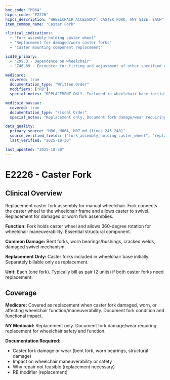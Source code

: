 ```yaml
---
boc_code: "M06A"
hcpcs_code: "E2226"
hcpcs_description: "WHEELCHAIR ACCESSORY, CASTER FORK, ANY SIZE, EACH"
item_common_name: "Caster Fork"

clinical_indications:
  - "Fork assembly holding caster wheel"
  - "Replacement for damaged/worn caster forks"
  - "Caster mounting component replacement"

icd10_primary:
  - "Z99.3 - Dependence on wheelchair"
  - "Z46.89 - Encounter for fitting and adjustment of other specified devices"

medicare:
  covered: true
  documentation_type: "Written Order"
  modifiers: ["RB"]
  special_notes: "REPLACEMENT ONLY. Included in wheelchair base initially. Replacement only with RB modifier. Fork assembly that connects caster to wheelchair frame."

medicaid_nassau:
  covered: true
  documentation_type: "Fiscal Order"
  special_notes: "Replacement only. Document fork damage/wear requiring replacement."

data_quality:
  primary_source: "M06, M06A, M07.md (lines 245-248)"
  source_verified_fields: ["fork_assembly_holding_caster_wheel", "replacement_for_damaged_worn_forks", "included_initially", "replacement_only", "rb_modifier"]
  last_verified: "2025-10-30"

last_updated: "2025-10-30"
---
```


# E2226 - Caster Fork

## Clinical Overview

Replacement caster fork assembly for manual wheelchair. Fork connects the caster wheel to the wheelchair frame and allows caster to swivel. Replacement for damaged or worn fork assemblies.

**Function:** Fork holds caster wheel and allows 360-degree rotation for wheelchair maneuverability. Essential structural component.

**Common Damage:** Bent forks, worn bearings/bushings, cracked welds, damaged swivel mechanism.

**Replacement Only:** Caster forks included in wheelchair base initially. Separately billable only as replacement.

**Unit:** Each (one fork). Typically bill as pair (2 units) if both caster forks need replacement.

## Coverage

**Medicare:** Covered as replacement when caster fork damaged, worn, or affecting wheelchair function/maneuverability. Document fork condition and functional impact.

**NY Medicaid:** Replacement only. Document fork damage/wear requiring replacement for wheelchair safety and function.

**Documentation Required:**
- Caster fork damage or wear (bent fork, worn bearings, structural damage)
- Impact on wheelchair maneuverability or safety
- Why repair not feasible (replacement necessary)
- RB modifier (replacement)
